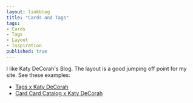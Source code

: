 ```yaml
---
layout: linkblog
title: "Cards and Tags"
tags:
- Cards
- Tags
- Layout
- Inspiration
published: true
---
```

I like Katy DeCorah's Blog. The layout is a good jumping off point for my  site.
See these examples:

* [Tags x Katy DeCorah](http://katydecorah.com/tags/)
* [Card Card Catalog x Katy DeCorah](http://katydecorah.com/card-catalog/)

